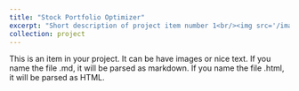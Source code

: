 ```yaml
---
title: "Stock Portfolio Optimizer"
excerpt: "Short description of project item number 1<br/><img src='/images/500x300.png'>"
collection: project
---
```


This is an item in your project. It can be have images or nice text. If you name the file .md, it will be parsed as markdown. If you name the file .html, it will be parsed as HTML. 
